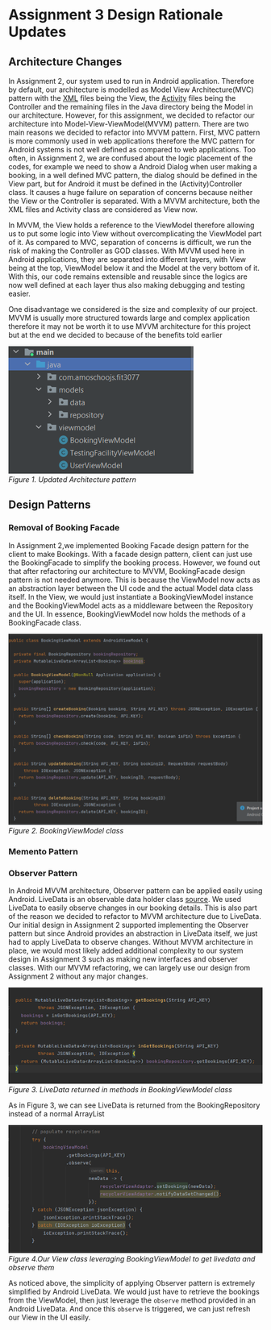# Assignment 3 Design Rationale Updates

## Architecture Changes

In Assignment 2, our system used to run in Android application. Therefore by default, our
architecture is modelled as Model View Architecture(MVC) pattern with
the [XML](app/src/main/res/layout) files being the View,
the [Activity](app/src/main/java/com/amoschoojs/fit3077) files being the Controller and the
remaining files in the Java directory being the Model in our architecture. However, for this
assignment, we decided to refactor our architecture into Model-View-ViewModel(MVVM) pattern. There
are two main reasons we decided to refactor into MVVM pattern. First, MVC pattern is more commonly
used in web applications therefore the MVC pattern for Android systems is not well defined as
compared to web applications. Too often, in Assignment 2, we are confused about the logic placement
of the codes, for example we need to show a Android Dialog when user making a booking, in a well
defined MVC pattern, the dialog should be defined in the View part, but for Android it must be
defined in the (Activity)Controller class. It causes a huge failure on separation of concerns
because neither the View or the Controller is separated. With a MVVM architecture, both the XML
files and Activity class are considered as View now.

In MVVM, the View holds a reference to the ViewModel therefore allowing us to put some logic into
View without overcomplicating the ViewModel part of it. As compared to MVC, separation of concerns
is difficult, we run the risk of making the Controller as GOD classes. With MVVM used here in
Android applications, they are separated into different layers, with View being at the top,
ViewModel below it and the Model at the very bottom of it. With this, our code remains extensible
and reusable since the logics are now well defined at each layer thus also making debugging and
testing easier.

One disadvantage we considered is the size and complexity of our project. MVVM is usually more
structured towards large and complex application therefore it may not be worth it to use MVVM
architecture for this project but at the end we decided to because of the benefits told earlier

![alt text](markdown_images/mvvmdirectory.png)\
*Figure 1. Updated Architecture pattern*

## Design Patterns

### Removal of Booking Facade

In Assignment 2,we implemented Booking Facade design pattern for the client to make Bookings. With a
facade design pattern, client can just use the BookingFacade to simplify the booking process.
However, we found out that after refactoring our architecture to MVVM, BookingFacade design pattern
is not needed anymore. This is because the ViewModel now acts as an abstraction layer between the UI
code and the actual Model data class itself. In the View, we would just instantiate a
BookingViewModel instance and the BookingViewModel acts as a middleware between the Repository and
the UI. In essence, BookingViewModel now holds the methods of a BookingFacade class.

![alt text](markdown_images/bookingviewmodel.png)\
*Figure 2. BookingViewModel class*

### Memento Pattern

### Observer Pattern

In Android MVVM architecture, Observer pattern can be applied easily using Android. LiveData is an
observable data holder
class [source](https://developer.android.com/topic/libraries/architecture/livedata). We used
LiveData to easily observe changes in our booking details. This is also part of the reason we
decided to refactor to MVVM architecture due to LiveData. Our initial design in Assignment 2
supported implementing the Observer pattern but since Android provides an abstraction in LiveData
itself, we just had to apply LiveData to observe changes. Without MVVM architecture in place, we
would most likely added additional complexity to our system design in Assignment 3 such as making
new interfaces and observer classes. With our MVVM refactoring, we can largely use our design from
Assignment 2 without any major changes.

![alt text](markdown_images/livedata1.png)\
*Figure 3. LiveData returned in methods in BookingViewModel class*

As in Figure 3, we can see LiveData is returned from the BookingRepository instead of a normal
ArrayList

![alt text](markdown_images/livedata2.png)\
*Figure 4.Our View class leveraging BookingViewModel to get livedata and observe them*

As noticed above, the simplicity of applying Observer pattern is extremely simplified by Android
LiveData. We would just have to retrieve the bookings from the ViewModel, then just leverage
the `observe` method provided in an Android LiveData. And once this `observe` is triggered, we can
just refresh our View in the UI easily.